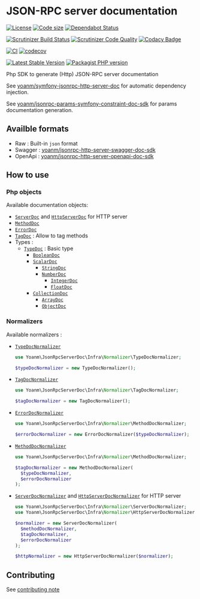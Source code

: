 # JSON-RPC server documentation

[![License](https://img.shields.io/github/license/yoanm/php-jsonrpc-server-doc-sdk.svg)](https://github.com/yoanm/php-jsonrpc-server-doc-sdk)
[![Code size](https://img.shields.io/github/languages/code-size/yoanm/php-jsonrpc-server-doc-sdk.svg)](https://github.com/yoanm/php-jsonrpc-server-doc-sdk)
[![Dependabot Status](https://api.dependabot.com/badges/status?host=github\&repo=yoanm/php-jsonrpc-server-doc-sdk)](https://dependabot.com)

[![Scrutinizer Build Status](https://img.shields.io/scrutinizer/build/g/yoanm/php-jsonrpc-server-doc-sdk.svg?label=Scrutinizer\&logo=scrutinizer)](https://scrutinizer-ci.com/g/yoanm/php-jsonrpc-server-doc-sdk/build-status/master)
[![Scrutinizer Code Quality](https://img.shields.io/scrutinizer/g/yoanm/php-jsonrpc-server-doc-sdk/master.svg?logo=scrutinizer)](https://scrutinizer-ci.com/g/yoanm/php-jsonrpc-server-doc-sdk/?branch=master)
[![Codacy Badge](https://app.codacy.com/project/badge/Grade/8f39424add044b43a70bdb238e2f48db)](https://www.codacy.com/gh/yoanm/php-jsonrpc-server-doc-sdk/dashboard?utm_source=github.com\&utm_medium=referral\&utm_content=yoanm/php-jsonrpc-server-doc-sdk\&utm_campaign=Badge_Grade)

[![CI](https://github.com/yoanm/php-jsonrpc-server-doc-sdk/actions/workflows/CI.yml/badge.svg?branch=master)](https://github.com/yoanm/php-jsonrpc-server-doc-sdk/actions/workflows/CI.yml)
[![codecov](https://codecov.io/gh/yoanm/php-jsonrpc-server-doc-sdk/branch/master/graph/badge.svg?token=NHdwEBUFK5)](https://codecov.io/gh/yoanm/php-jsonrpc-server-doc-sdk)

[![Latest Stable Version](https://img.shields.io/packagist/v/yoanm/jsonrpc-server-doc-sdk.svg)](https://packagist.org/packages/yoanm/jsonrpc-server-doc-sdk)
[![Packagist PHP version](https://img.shields.io/packagist/php-v/yoanm/jsonrpc-server-doc-sdk.svg)](https://packagist.org/packages/yoanm/jsonrpc-server-doc-sdk)

Php SDK to generate (Http) JSON-RPC server documentation

See [yoanm/symfony-jsonrpc-http-server-doc](https://github.com/yoanm/symfony-jsonrpc-http-server-doc) for automatic dependency injection.

See [yoanm/jsonrpc-params-symfony-constraint-doc-sdk](https://github.com/yoanm/php-jsonrpc-params-symfony-constraint-doc-sdk) for params documentation generation.

## Availble formats

*   Raw : Built-in `json` format
*   Swagger : [yoanm/jsonrpc-http-server-swagger-doc-sdk](https://github.com/yoanm/php-jsonrpc-http-server-swagger-doc-sdk)
*   OpenApi : [yoanm/jsonrpc-http-server-openapi-doc-sdk](https://github.com/yoanm/php-jsonrpc-http-server-openapi-doc-sdk)

## How to use

### Php objects

Available documentation objects:

*   [`ServerDoc`](./src/Domain/Model/ServerDoc.php) and [`HttpServerDoc`](./src/Domain/Model/HttpServerDoc.php) for HTTP server
*   [`MethodDoc`](./src/Domain/Model/MethodDoc.php)
*   [`ErrorDoc`](./src/Domain/Model/ErrorDoc.php)
*   [`TagDoc`](./src/Domain/Model/TagDoc.php) : Allow to tag methods
*   Types :
    *   [`TypeDoc`](./src/Domain/Model/Type/TypeDoc.php) : Basic type
        *   [`BooleanDoc`](./src/Domain/Model/Type/BooleanDoc.php)
        *   [`ScalarDoc`](./src/Domain/Model/Type/ScalarDoc.php)
            *   [`StringDoc`](./src/Domain/Model/Type/StringDoc.php)
            *   [`NumberDoc`](./src/Domain/Model/Type/NumberDoc.php)
                *   [`IntegerDoc`](./src/Domain/Model/Type/IntegerDoc.php)
                *   [`FloatDoc`](./src/Domain/Model/Type/FloatDoc.php)
        *   [`CollectionDoc`](./src/Domain/Model/Type/CollectionDoc.php)
            *   [`ArrayDoc`](./src/Domain/Model/Type/ArrayDoc.php)
            *   [`ObjectDoc`](./src/Domain/Model/Type/ObjectDoc.php)

### Normalizers

Available normalizers :

*   [`TypeDocNormalizer`](./src/Infra/Normalizer/TypeDocNormalizer.php)
    ```php
    use Yoanm\JsonRpcServerDoc\Infra\Normalizer\TypeDocNormalizer;

    $typeDocNormalizer = new TypeDocNormalizer();
    ```
*   [`TagDocNormalizer`](./src/Infra/Normalizer/TagDocNormalizer.php)
    ```php
    use Yoanm\JsonRpcServerDoc\Infra\Normalizer\TagDocNormalizer;

    $tagDocNormalizer = new TagDocNormalizer();
    ```
*   [`ErrorDocNormalizer`](./src/Infra/Normalizer/ErrorDocNormalizer.php)
    ```php
    use Yoanm\JsonRpcServerDoc\Infra\Normalizer\MethodDocNormalizer;

    $errorDocNormalizer = new ErrorDocNormalizer($typeDocNormalizer);
    ```
*   [`MethodDocNormalizer`](./src/Infra/Normalizer/MethodDocNormalizer.php)
    ```php
    use Yoanm\JsonRpcServerDoc\Infra\Normalizer\MethodDocNormalizer;

    $tagDocNormalizer = new MethodDocNormalizer(
      $typeDocNormalizer,
      $errorDocNormalizer
    );
    ```
*   [`ServerDocNormalizer`](./src/Infra/Normalizer/ServerDocNormalizer.php) and [`HttpServerDocNormalizer`](./src/Infra/Normalizer/HttpServerDocNormalizer.php) for HTTP server
    ```php
    use Yoanm\JsonRpcServerDoc\Infra\Normalizer\ServerDocNormalizer;
    use Yoanm\JsonRpcServerDoc\Infra\Normalizer\HttpServerDocNormalizer;

    $normalizer = new ServerDocNormalizer(
      $methodDocNormalizer,
      $tagDocNormalizer,
      $errorDocNormalizer
    );

    $httpNormalizer = new HttpServerDocNormalizer($normalizer);
    ```

## Contributing

See [contributing note](./CONTRIBUTING.md)
